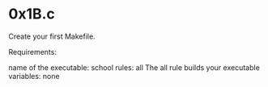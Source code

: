 # 0x1B.c

Create your first Makefile.

Requirements:

name of the executable: school
rules: all
The all rule builds your executable
variables: none
